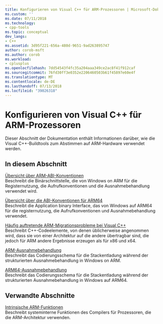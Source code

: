 ```yaml
---
title: Konfigurieren von Visual C++ für ARM-Prozessoren | Microsoft-Dokumentation
ms.custom: ''
ms.date: 07/11/2018
ms.technology:
- cpp-tools
ms.topic: conceptual
dev_langs:
- C++
ms.assetid: 3d95f221-656a-480d-9651-9ad263895747
author: corob-msft
ms.author: corob
ms.workload:
- cplusplus
ms.openlocfilehash: 7dd54543f4fc35a204aaa349ce2ac8f41f912caf
ms.sourcegitcommit: 76fd30ff3e0352e2206460503b61f45897e60e4f
ms.translationtype: MT
ms.contentlocale: de-DE
ms.lasthandoff: 07/13/2018
ms.locfileid: "39026318"
---
```

# <a name="configure-visual-c-for-arm-processors"></a>Konfigurieren von Visual C++ für ARM-Prozessoren

Dieser Abschnitt der Dokumentation enthält Informationen darüber, wie die Visual C++-Buildtools zum Abstimmen auf ARM-Hardware verwendet werden.  
  
## <a name="in-this-section"></a>In diesem Abschnitt  

[Übersicht über ARM-ABI-Konventionen](../build/overview-of-arm-abi-conventions.md)  
Beschreibt die Binärschnittstelle, die von Windows on ARM für die Registernutzung, die Aufrufkonventionen und die Ausnahmebehandlung verwendet wird.  
  
[Übersicht über die ABI-Konventionen für ARM64](../build/arm64-windows-abi-conventions.md)  
Beschreibt die Application binary Interface, das von Windows auf ARM64 für die registernutzung, die Aufrufkonventionen und Ausnahmebehandlung verwendet.  
  
[Häufig auftretende ARM-Migrationsprobleme bei Visual C++](../build/common-visual-cpp-arm-migration-issues.md)  
Beschreibt C++-Codeelemente, von denen üblicherweise angenommen wird, dass sie von einer Architektur auf die andere übertragbar sind, die jedoch für ARM andere Ergebnisse erzeugen als für x86 und x64.  
  
[ARM-Ausnahmebehandlung](../build/arm-exception-handling.md)  
Beschreibt das Codierungsschema für die Stackentladung während der strukturierten Ausnahmebehandlung in Windows on ARM.  

[ARM64-Ausnahmebehandlung](../build/arm64-exception-handling.md)  
Beschreibt das Codierungsschema für die Stackentladung während der strukturierten Ausnahmebehandlung in Windows auf ARM64.  

## <a name="related-sections"></a>Verwandte Abschnitte  
  
[Intrinsische ARM-Funktionen](../intrinsics/arm-intrinsics.md)  
Beschreibt systeminterne Funktionen des Compilers für Prozessoren, die die ARM-Architektur verwenden.  
